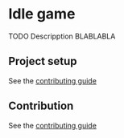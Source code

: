 # Idle game

TODO Descripption BLABLABLA

## Project setup

See the [contributing guide](./CONTRIBUTING.md)

## Contribution

See the [contributing guide](./CONTRIBUTING.md)
